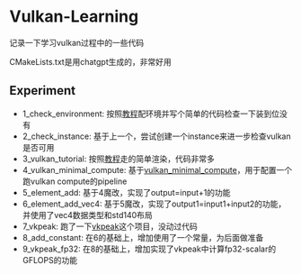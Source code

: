 # Vulkan-Learning

记录一下学习vulkan过程中的一些代码

CMakeLists.txt是用chatgpt生成的，非常好用

## Experiment
 * 1_check_environment: 按照[教程](https://vulkan-tutorial.com/Development_environment)配环境并写个简单的代码检查一下装到位没有
 * 2_check_instance: 基于上一个，尝试创建一个instance来进一步检查vulkan是否可用
 * 3_vulkan_tutorial: 按照[教程](https://vulkan-tutorial.com/Multisampling)走的简单渲染，代码非常多
 * 4_vulkan_minimal_compute: 基于[vulkan_minimal_compute](https://github.com/Erkaman/vulkan_minimal_compute)，用于配置一个跑vulkan compute的pipeline
 * 5_element_add: 基于4魔改，实现了output=input+1的功能
 * 6_element_add_vec4: 基于5魔改，实现了output1=input1+input2的功能，并使用了vec4数据类型和std140布局
 * 7_vkpeak: 跑了一下[vkpeak](https://github.com/nihui/vkpeak)这个项目，没动过代码
 * 8_add_constant: 在6的基础上，增加使用了一个常量，为后面做准备
 * 9_vkpeak_fp32: 在8的基础上，增加实现了vkpeak中计算fp32-scalar的GFLOPS的功能